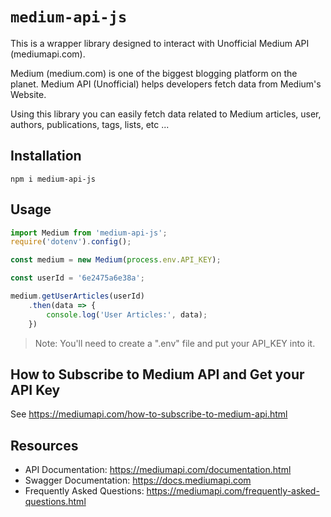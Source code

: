 # `medium-api-js`

This is a wrapper library designed to interact with Unofficial Medium API (mediumapi.com).

Medium (medium.com) is one of the biggest blogging platform on the planet. Medium API (Unofficial) helps developers fetch data from Medium's Website.

Using this library you can easily fetch data related to Medium articles, user, authors, publications, tags, lists, etc ...

## Installation

```shell
npm i medium-api-js
```

## Usage

```js
import Medium from 'medium-api-js';
require('dotenv').config();

const medium = new Medium(process.env.API_KEY);

const userId = '6e2475a6e38a'; 

medium.getUserArticles(userId)
    .then(data => {
        console.log('User Articles:', data);
    })
```

> Note: You'll need to create a ".env" file and put your API_KEY into it.

## How to Subscribe to Medium API and Get your API Key

See https://mediumapi.com/how-to-subscribe-to-medium-api.html

## Resources

- API Documentation: https://mediumapi.com/documentation.html
- Swagger Documentation: https://docs.mediumapi.com
- Frequently Asked Questions: https://mediumapi.com/frequently-asked-questions.html